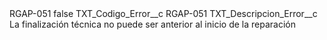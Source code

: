 <?xml version="1.0" encoding="UTF-8"?>
<CustomMetadata xmlns="http://soap.sforce.com/2006/04/metadata" xmlns:xsi="http://www.w3.org/2001/XMLSchema-instance" xmlns:xsd="http://www.w3.org/2001/XMLSchema">
    <label>RGAP-051</label>
    <protected>false</protected>
    <values>
        <field>TXT_Codigo_Error__c</field>
        <value xsi:type="xsd:string">RGAP-051</value>
    </values>
    <values>
        <field>TXT_Descripcion_Error__c</field>
        <value xsi:type="xsd:string">La finalización técnica no puede ser anterior al inicio de la reparación</value>
    </values>
</CustomMetadata>
